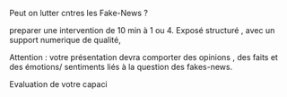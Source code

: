 Peut on lutter cntres les Fake-News ? 

preparer une intervention de 10 min à 1 ou 4. Exposé structuré , avec un support numerique de qualité, 

Attention : votre présentation devra comporter des opinions , des faits et des émotions/ sentiments liés à la question des fakes-news.

Evaluation de votre capaci